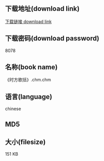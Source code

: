 ## 下载地址(download link)
[下载链接 download link](https://tutu365.netlify.app/?s=%E3%80%8A%E6%97%B6%E6%96%B9%E6%AD%8C%E6%8B%AC%E3%80%8B.chm)

## 下载密码(download password)
8078

## 名称(book name)
《时方歌括》.chm.chm

## 语言(language)
chinese

## MD5


## 大小(filesize)
151 KB
